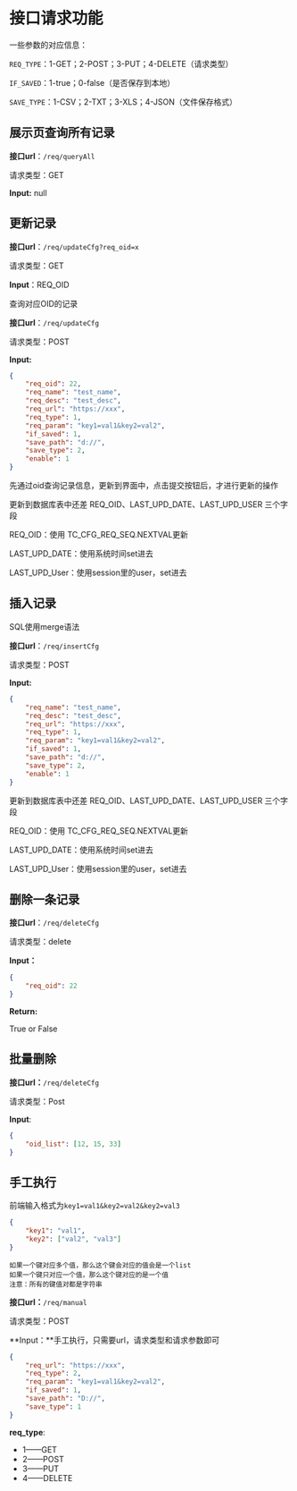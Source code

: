 # 接口请求功能

一些参数的对应信息：

`REQ_TYPE`：1-GET；2-POST；3-PUT；4-DELETE（请求类型）

`IF_SAVED`：1-true；0-false（是否保存到本地）

`SAVE_TYPE`：1-CSV；2-TXT；3-XLS；4-JSON（文件保存格式）





## 展示页查询所有记录

**接口url**：`/req/queryAll`

请求类型：GET

**Input:** null



## 更新记录

**接口url**：`/req/updateCfg?req_oid=x`

请求类型：GET

**Input**：REQ_OID

查询对应OID的记录



**接口url**：`/req/updateCfg`

请求类型：POST

**Input:**

```json
{
    "req_oid": 22,
    "req_name": "test_name",
    "req_desc": "test_desc",
    "req_url": "https://xxx",
    "req_type": 1, 
    "req_param": "key1=val1&key2=val2",
    "if_saved": 1,
    "save_path": "d://",
    "save_type": 2,
    "enable": 1
}
```

先通过oid查询记录信息，更新到界面中，点击提交按钮后，才进行更新的操作



更新到数据库表中还差 REQ_OID、LAST_UPD_DATE、LAST_UPD_USER 三个字段

REQ_OID：使用 TC_CFG_REQ_SEQ.NEXTVAL更新

LAST_UPD_DATE：使用系统时间set进去

LAST_UPD_User：使用session里的user，set进去



## 插入记录

SQL使用merge语法

**接口url**：`/req/insertCfg`

请求类型：POST

**Input:**

```json
{
    "req_name": "test_name",
    "req_desc": "test_desc",
    "req_url": "https://xxx",
    "req_type": 1, 
    "req_param": "key1=val1&key2=val2",
    "if_saved": 1,
    "save_path": "d://",
    "save_type": 2,
    "enable": 1
}
```

更新到数据库表中还差 REQ_OID、LAST_UPD_DATE、LAST_UPD_USER 三个字段

REQ_OID：使用 TC_CFG_REQ_SEQ.NEXTVAL更新

LAST_UPD_DATE：使用系统时间set进去

LAST_UPD_User：使用session里的user，set进去



## 删除一条记录

**接口url**：`/req/deleteCfg`

请求类型：delete

**Input：**

```json
{
    "req_oid": 22
}
```



**Return:**

True or False



## 批量删除

**接口url：**`/req/deleteCfg`

请求类型：Post

**Input**:

```json
{
    "oid_list": [12, 15, 33]
}
```



## 手工执行

前端输入格式为`key1=val1&key2=val2&key2=val3`

```json
{
    "key1": "val1",
    "key2": ["val2", "val3"]
}
```

```
如果一个键对应多个值，那么这个键会对应的值会是一个list
如果一个键只对应一个值，那么这个键对应的是一个值
注意：所有的键值对都是字符串
```

**接口url：**`/req/manual`

请求类型：POST

**Input：**手工执行，只需要url，请求类型和请求参数即可

```json
{
    "req_url": "https://xxx",
    "req_type": 2, 
    "req_param": "key1=val1&key2=val2",
    "if_saved": 1,
    "save_path": "D://",
    "save_type": 1
}
```

**req_type**:

* 1——GET
* 2——POST
* 3——PUT
* 4——DELETE
